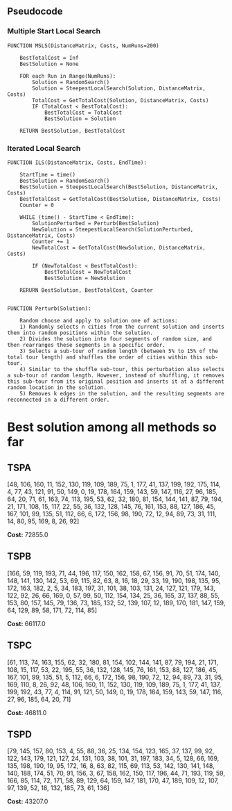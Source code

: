 ## Pseudocode

### Multiple Start Local Search

    FUNCTION MSLS(DistanceMatrix, Costs, NumRuns=200)

        BestTotalCost = Inf
        BestSolution = None

        FOR each Run in Range(NumRuns):
            Solution = RandomSearch()
            Solution = SteepestLocalSearch(Solution, DistanceMatrix, Costs)
            TotalCost = GetTotalCost(Solution, DistanceMatrix, Costs)
            IF (TotalCost < BestTotalCost):
                BestTotalCost = TotalCost
                BestSolution = Solution

        RETURN BestSolution, BestTotalCost


### Iterated Local Search 

    FUNCTION ILS(DistanceMatrix, Costs, EndTime):

        StartTime = time()
        BestSolution = RandomSearch()
        BestSolution = SteepestLocalSearch(BestSolution, DistanceMatrix, Costs)
        BestTotalCost = GetTotalCost(BestSolution, DistanceMatrix, Costs)
        Counter = 0

        WHILE (time() - StartTime < EndTime):
            SolutionPerturbed = Perturb(BestSolution)
            NewSolution = SteepestLocalSearch(SolutionPerturbed, DistanceMatrix, Costs)
            Counter += 1
            NewTotalCost = GetTotalCost(NewSolution, DistanceMatrix, Costs)

            IF (NewTotalCost < BestTotalCost):
                BestTotalCost = NewTotalCost
                BestSolution = NewSolution

        RERURN BestSolution, BestTotalCost, Counter


    FUNCTION Perturb(Solution):
        
        Random choose and apply to solution one of actions:
        1) Randomly selects n cities from the current solution and inserts them into random positions within the solution.
        2) Divides the solution into four segments of random size, and then rearranges these segments in a specific order.
        3) Selects a sub-tour of random length (between 5% to 15% of the total tour length) and shuffles the order of cities within this sub-tour.
        4) Similar to the shuffle sub-tour, this perturbation also selects a sub-tour of random length. However, instead of shuffling, it removes this sub-tour from its original position and inserts it at a different random location in the solution. 
        5) Removes k edges in the solution, and the resulting segments are reconnected in a different order.


# Best solution among all methods so far

## TSPA
[48, 106, 160, 11, 152, 130, 119, 109, 189, 75, 1, 177, 41, 137, 199, 192, 175, 114, 4, 77, 43, 121, 91, 50, 149, 0, 19, 178, 164, 159, 143, 59, 147, 116, 27, 96, 185, 64, 20, 71, 61, 163, 74, 113, 195, 53, 62, 32, 180, 81, 154, 144, 141, 87, 79, 194, 21, 171, 108, 15, 117, 22, 55, 36, 132, 128, 145, 76, 161, 153, 88, 127, 186, 45, 167, 101, 99, 135, 51, 112, 66, 6, 172, 156, 98, 190, 72, 12, 94, 89, 73, 31, 111, 14, 80, 95, 169, 8, 26, 92]

**Cost:** 72855.0


## TSPB
[166, 59, 119, 193, 71, 44, 196, 117, 150, 162, 158, 67, 156, 91, 70, 51, 174, 140, 148, 141, 130, 142, 53, 69, 115, 82, 63, 8, 16, 18, 29, 33, 19, 190, 198, 135, 95, 172, 163, 182, 2, 5, 34, 183, 197, 31, 101, 38, 103, 131, 24, 127, 121, 179, 143, 122, 92, 26, 66, 169, 0, 57, 99, 50, 112, 154, 134, 25, 36, 165, 37, 137, 88, 55, 153, 80, 157, 145, 79, 136, 73, 185, 132, 52, 139, 107, 12, 189, 170, 181, 147, 159, 64, 129, 89, 58, 171, 72, 114, 85]    

**Cost:** 66117.0


## TSPC
[61, 113, 74, 163, 155, 62, 32, 180, 81, 154, 102, 144, 141, 87, 79, 194, 21, 171, 108, 15, 117, 53, 22, 195, 55, 36, 132, 128, 145, 76, 161, 153, 88, 127, 186, 45, 167, 101, 99, 135, 51, 5, 112, 66, 6, 172, 156, 98, 190, 72, 12, 94, 89, 73, 31, 95, 169, 110, 8, 26, 92, 48, 106, 160, 11, 152, 130, 119, 109, 189, 75, 1, 177, 41, 137, 199, 192, 43, 77, 4, 114, 91, 121, 50, 149, 0, 19, 178, 164, 159, 143, 59, 147, 116, 27, 96, 185, 64, 20, 71]

**Cost:** 46811.0


## TSPD
[79, 145, 157, 80, 153, 4, 55, 88, 36, 25, 134, 154, 123, 165, 37, 137, 99, 92, 122, 143, 179, 121, 127, 24, 131, 103, 38, 101, 31, 197, 183, 34, 5, 128, 66, 169, 135, 198, 190, 19, 95, 172, 16, 8, 63, 82, 115, 69, 113, 53, 142, 130, 141, 148, 140, 188, 174, 51, 70, 91, 156, 3, 67, 158, 162, 150, 117, 196, 44, 71, 193, 119, 59, 166, 85, 114, 72, 171, 58, 89, 129, 64, 159, 147, 181, 170, 47, 189, 109, 12, 107, 97, 139, 52, 18, 132, 185, 73, 61, 136]    

**Cost:** 43207.0